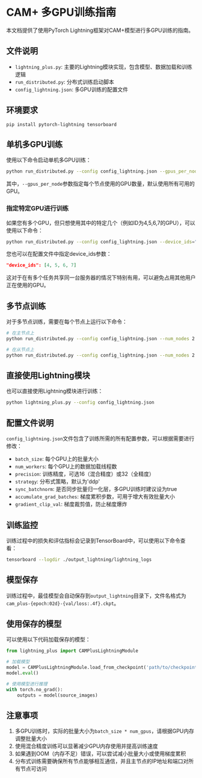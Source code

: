# CAM+ 多GPU训练指南

本文档提供了使用PyTorch Lightning框架对CAM+模型进行多GPU训练的指南。

## 文件说明

- `lightning_plus.py`: 主要的Lightning模块实现，包含模型、数据加载和训练逻辑
- `run_distributed.py`: 分布式训练启动脚本
- `config_lightning.json`: 多GPU训练的配置文件

## 环境要求

```
pip install pytorch-lightning tensorboard
```

## 单机多GPU训练

使用以下命令启动单机多GPU训练：

```bash
python run_distributed.py --config config_lightning.json --gpus_per_node 4
```

其中，`--gpus_per_node`参数指定每个节点使用的GPU数量，默认使用所有可用的GPU。

### 指定特定GPU进行训练

如果您有多个GPU，但只想使用其中的特定几个（例如ID为4,5,6,7的GPU），可以使用以下命令：

```bash
python run_distributed.py --config config_lightning.json --device_ids="4,5,6,7"
```

您也可以在配置文件中指定device_ids参数：

```json
"device_ids": [4, 5, 6, 7]
```

这对于在有多个任务共享同一台服务器的情况下特别有用，可以避免占用其他用户正在使用的GPU。

## 多节点训练

对于多节点训练，需要在每个节点上运行以下命令：

```bash
# 在主节点上
python run_distributed.py --config config_lightning.json --num_nodes 2 --master_addr <主节点IP> --master_port 12355 --node_rank 0

# 在从节点上
python run_distributed.py --config config_lightning.json --num_nodes 2 --master_addr <主节点IP> --master_port 12355 --node_rank 1
```

## 直接使用Lightning模块

也可以直接使用Lightning模块进行训练：

```bash
python lightning_plus.py --config config_lightning.json
```

## 配置文件说明

`config_lightning.json`文件包含了训练所需的所有配置参数，可以根据需要进行修改：

- `batch_size`: 每个GPU上的批量大小
- `num_workers`: 每个GPU上的数据加载线程数
- `precision`: 训练精度，可选16（混合精度）或32（全精度）
- `strategy`: 分布式策略，默认为'ddp'
- `sync_batchnorm`: 是否同步批量归一化层，多GPU训练时建议设为true
- `accumulate_grad_batches`: 梯度累积步数，可用于增大有效批量大小
- `gradient_clip_val`: 梯度裁剪值，防止梯度爆炸

## 训练监控

训练过程中的损失和评估指标会记录到TensorBoard中，可以使用以下命令查看：

```bash
tensorboard --logdir ./output_lightning/lightning_logs
```

## 模型保存

训练过程中，最佳模型会自动保存到`output_lightning`目录下，文件名格式为`cam_plus-{epoch:02d}-{val/loss:.4f}.ckpt`。

## 使用保存的模型

可以使用以下代码加载保存的模型：

```python
from lightning_plus import CAMPlusLightningModule

# 加载模型
model = CAMPlusLightningModule.load_from_checkpoint('path/to/checkpoint.ckpt')
model.eval()

# 使用模型进行推理
with torch.no_grad():
    outputs = model(source_images)
```

## 注意事项

1. 多GPU训练时，实际的批量大小为`batch_size * num_gpus`，请根据GPU内存调整批量大小
2. 使用混合精度训练可以显著减少GPU内存使用并提高训练速度
3. 如果遇到OOM（内存不足）错误，可以尝试减小批量大小或使用梯度累积
4. 分布式训练需要确保所有节点能够相互通信，并且主节点的IP地址和端口对所有节点可访问